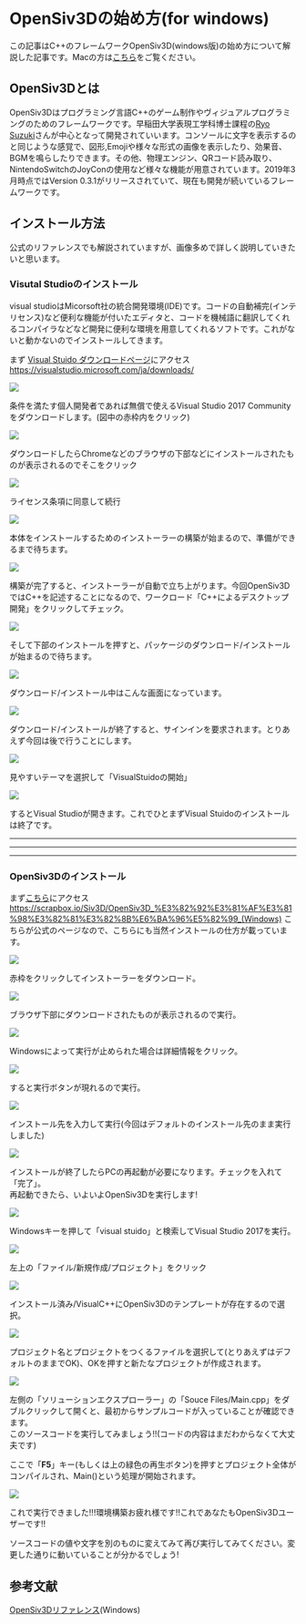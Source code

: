 
# OpenSiv3Dの始め方(for windows)
この記事はC++のフレームワークOpenSiv3D(windows版)の始め方について解説した記事です。Macの方は[こちら](https://misw.github.io/markdown/mis_opensiv3d_mac.html)をご覧ください。
## OpenSiv3Dとは
OpenSiv3Dはプログラミング言語C++のゲーム制作やヴィジュアルプログラミングのためのフレームワークです。早稲田大学表現工学科博士課程の[Ryo Suzuki](https://twitter.com/reputeless)さんが中心となって開発されていいます。コンソールに文字を表示するのと同じような感覚で、図形,Emojiや様々な形式の画像を表示したり、効果音、BGMを鳴らしたりできます。その他、物理エンジン、QRコード読み取り、NintendoSwitchのJoyConの使用など様々な機能が用意されています。2019年3月時点ではVersion 0.3.1がリリースされていて、現在も開発が続いているフレームワークです。

## インストール方法
公式のリファレンスでも解説されていますが、画像多めで詳しく説明していきたいと思います。

### Visutal Studioのインストール

visual studioはMicorsoft社の統合開発環境(IDE)です。コードの自動補完(インテリセンス)など便利な機能が付いたエディタと、コードを機械語に翻訳してくれるコンパイラなどなど開発に便利な環境を用意してくれるソフトです。これがないと動かないのでインストールしてきます。

まず [Visual Stuido ダウンロードページ](https://visualstudio.microsoft.com/ja/downloads/)にアクセス https://visualstudio.microsoft.com/ja/downloads/

![](./images/opensiv3d_win/1.png)

条件を満たす個人開発者であれば無償で使えるVisual Studio 2017 Communityをダウンロードします。(図中の赤枠内をクリック)

![](./images/opensiv3d_win/2.png)

ダウンロードしたらChromeなどのブラウザの下部などにインストールされたものが表示されるのでそこをクリック

![](./images/opensiv3d_win/3.png)

ライセンス条項に同意して続行

![](./images/opensiv3d_win/4.png)

本体をインストールするためのインストーラーの構築が始まるので、準備ができるまで待ちます。

![](./images/opensiv3d_win/5.png)

構築が完了すると、インストーラーが自動で立ち上がります。今回OpenSiv3DではC\+\+を記述することになるので、ワークロード「C++によるデスクトップ開発」をクリックしてチェック。

![](./images/opensiv3d_win/6.png)

そして下部のインストールを押すと、パッケージのダウンロード/インストールが始まるので待ちます。

![](./images/opensiv3d_win/7.png)

ダウンロード/インストール中はこんな画面になっています。

![](./images/opensiv3d_win/8.png)

ダウンロード/インストールが終了すると、サインインを要求されます。とりあえず今回は後で行うことにします。

![](./images/opensiv3d_win/9.png)

見やすいテーマを選択して「VisualStuidoの開始」

![](./images/opensiv3d_win/10.png)

するとVisual Studioが開きます。これでひとまずVisual Stuidoのインストールは終了です。


---
---
---
### OpenSiv3Dのインストール
まず[こちら](https://scrapbox.io/Siv3D/OpenSiv3D_%E3%82%92%E3%81%AF%E3%81%98%E3%82%81%E3%82%8B%E6%BA%96%E5%82%99_(Windows))にアクセス https://scrapbox.io/Siv3D/OpenSiv3D_%E3%82%92%E3%81%AF%E3%81%98%E3%82%81%E3%82%8B%E6%BA%96%E5%82%99_(Windows)
こちらが公式のページなので、こちらにも当然インストールの仕方が載っています。

![](./images/opensiv3d_win/11.png)

赤枠をクリックしてインストーラーをダウンロード。

![](./images/opensiv3d_win/12.png)

ブラウザ下部にダウンロードされたものが表示されるので実行。

![](./images/opensiv3d_win/13.png)

Windowsによって実行が止められた場合は詳細情報をクリック。

![](./images/opensiv3d_win/14.png)


すると実行ボタンが現れるので実行。

![](./images/opensiv3d_win/15.png)

インストール先を入力して実行(今回はデフォルトのインストール先のまま実行しました)

![](./images/opensiv3d_win/16.png)

インストールが終了したらPCの再起動が必要になります。チェックを入れて「完了」。  
再起動できたら、いよいよOpenSiv3Dを実行します!

![](./images/opensiv3d_win/17.png)

Windowsキーを押して「visual stuido」と検索してVisual Studio 2017を実行。

![](./images/opensiv3d_win/18.png)

左上の「ファイル/新規作成/プロジェクト」をクリック

![](./images/opensiv3d_win/19.png)

インストール済み/VisualC++にOpenSiv3Dのテンプレートが存在するので選択。

![](./images/opensiv3d_win/20.png)

プロジェクト名とプロジェクトをつくるファイルを選択して(とりあえずはデフォルトのままでOK)、OKを押すと新たなプロジェクトが作成されます。

![](./images/opensiv3d_win/21.png)

左側の「ソリューションエクスプローラー」の「Souce Files/Main.cpp」をダブルクリックして開くと、最初からサンプルコードが入っていることが確認できます。  
このソースコードを実行してみましょう!!(コードの内容はまだわからなくて大丈夫です)  

ここで「**F5**」キー(もしくは上の緑色の再生ボタン)を押すとプロジェクト全体がコンパイルされ、Main()という処理が開始されます。  

![](./images/opensiv3d_win/22.png)

これで実行できました!!!環境構築お疲れ様です!!これであなたもOpenSiv3Dユーザーです!!

ソースコードの値や文字を別のものに変えてみて再び実行してみてください。変更した通りに動いていることが分かるでしょう!

## 参考文献

[OpenSiv3Dリファレンス](https://scrapbox.io/Siv3D/OpenSiv3D_%E3%82%92%E3%81%AF%E3%81%98%E3%82%81%E3%82%8B%E6%BA%96%E5%82%99)(Windows)
